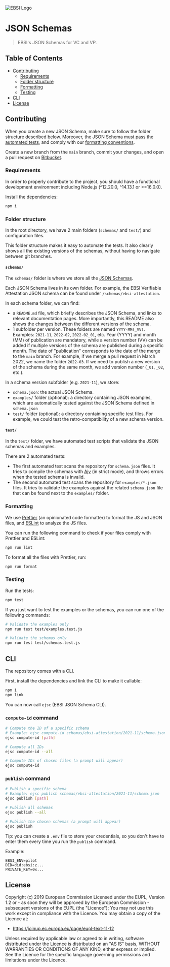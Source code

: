 ![EBSI Logo](https://ec.europa.eu/digital-building-blocks/wikis/images/logo/default-space-logo.svg)

# JSON Schemas

> EBSI's JSON Schemas for VC and VP.

## Table of Contents

- [Contributing](#Contributing)
  - [Requirements](#Requirements)
  - [Folder structure](#Folder-structure)
  - [Formatting](#Formatting)
  - [Testing](#Testing)
- [CLI](#CLI)
- [License](#License)

## Contributing

When you create a new JSON Schema, make sure to follow the folder structure described below. Moreover, the JSON Schema must pass the [automated tests](#Testing), and comply with our [formatting conventions](#Formatting).

Create a new branch from the `main` branch, commit your changes, and open a pull request on [Bitbucket](https://ec.europa.eu/digital-building-blocks/code/projects/EBSI/repos/json-schema/browse).

### Requirements

In order to properly contribute to the project, you should have a functional development environment including Node.js (^12.20.0, ^14.13.1 or >=16.0.0).

Install the dependencies:

```sh
npm i
```

### Folder structure

In the root directory, we have 2 main folders (`schemas/` and `test/`) and configuration files.

This folder structure makes it easy to automate the tests. It also clearly shows all the existing versions of the schemas, without having to navigate between git branches.

#### `schemas/`

The `schemas/` folder is where we store all the [JSON Schemas](https://json-schema.org/).

Each JSON Schema lives in its own folder. For example, the EBSI Verifiable Attestation JSON schema can be found under `/schemas/ebsi-attestation`.

In each schema folder, we can find:

- a `README.md` file, which briefly describes the JSON Schema, and links to relevant documentation pages. More importantly, this README also shows the changes between the different versions of the schema.
- 1 subfolder per version. These folders are named `YYYY-MM(_VV)`. Examples: `2021-11`, `2022-02`, `2022-02_01`, etc. Year (YYYY) and month (MM) of publication are mandatory, while a version number (VV) can be added if multiple versions of the schema are published during a specific month. The date of "publication" corresponds to the date of the merge to the `main` branch. For example, if we merge a pull request in March 2022, we name the folder `2022-03`. If we need to publish a new version of the schema during the same month, we add version number (`_01`, `_02`, etc.).

In a schema version subfolder (e.g. `2021-11`), we store:

- `schema.json`: the actual JSON Schema.
- `examples/` folder (optional): a directory containing JSON examples, which are automatically tested against the JSON Schema defined in `schema.json`
- `test/` folder (optional): a directory containing specific test files. For example, we could test the retro-compatibility of a new schema version.

#### `test/`

In the `test/` folder, we have automated test scripts that validate the JSON schemas and examples.

There are 2 automated tests:

- The first automated test scans the repository for `schema.json` files. It tries to compile the schemas with [Ajv](https://ajv.js.org/) (in strict mode), and throws errors when the tested schema is invalid.
- The second automated test scans the repository for `examples/*.json` files. It tries to validate the examples against the related `schema.json` file that can be found next to the `examples/` folder.

### Formatting

We use [Prettier](https://prettier.io/) (an opinionated code formatter) to format the JS and JSON files, and [ESLint](https://eslint.org/) to analyze the JS files.

You can run the following command to check if your files comply with Prettier and ESLint:

```sh
npm run lint
```

To format all the files with Prettier, run:

```sh
npm run format
```

### Testing

Run the tests:

```sh
npm test
```

If you just want to test the examples or the schemas, you can run one of the following commands:

```sh
# Validate the examples only
npm run test test/examples.test.js

# Validate the schemas only
npm run test test/schemas.test.js
```

## CLI

The repository comes with a CLI.

First, install the dependencies and link the CLI to make it callable:

```sh
npm i
npm link
```

You can now call `ejsc` (EBSI JSON Schema CLI).

### `compute-id` command

```sh
# Compute the ID of a specific schema
# Example: ejsc compute-id schemas/ebsi-attestation/2021-11/schema.json
ejsc compute-id [path]

# Compute all IDs
ejsc compute-id --all

# Compute IDs of chosen files (a prompt will appear)
ejsc compute-id
```

### `publish` command

```sh
# Publish a specific schema
# Example: ejsc publish schemas/ebsi-attestation/2021-11/schema.json
ejsc publish [path]

# Publish all schemas
ejsc publish --all

# Publish the chosen schemas (a prompt will appear)
ejsc publish
```

Tip: you can create a `.env` file to store your credentials, so you don't have to enter them every time you run the `publish` command.

Example:

```
EBSI_ENV=pilot
DID=did:ebsi:z...
PRIVATE_KEY=0x...
```

## License

Copyright (c) 2019 European Commission
Licensed under the EUPL, Version 1.2 or - as soon they will be approved by the European Commission - subsequent versions of the EUPL (the "Licence");
You may not use this work except in compliance with the Licence.
You may obtain a copy of the Licence at:

- <https://joinup.ec.europa.eu/page/eupl-text-11-12>

Unless required by applicable law or agreed to in writing, software distributed under the Licence is distributed on an "AS IS" basis, WITHOUT WARRANTIES OR CONDITIONS OF ANY KIND, either express or implied. See the Licence for the specific language governing permissions and limitations under the Licence.
